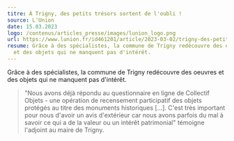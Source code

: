 ```yaml
---
titre: À Trigny, des petits trésors sortent de l'oubli !
source: L'Union
date: 15.03.2023
logo: /contenus/articles_presse/images/lunion_logo.png
url: https://www.lunion.fr/id461201/article/2023-03-02/trigny-des-petits-tresorssortent-de-loubli
resume: G﻿râce à des spécialistes, la commune de Trigny redécouvre des oeuvres
  et des objets qui ne manquent pas d'intérêt.
---
```

G﻿râce à des spécialistes, la commune de Trigny redécouvre des oeuvres et des objets qui ne manquent pas d'intérêt. 

> "Nous avons déjà répondu au questionnaire en ligne de Collectif Objets - une opération de recensement participatif des objets protégés au titre des monuments historiques \[...]. C﻿'est très important pour nous d'avoir un avis d'extérieur car nous avons parfois du mal à savoir ce qui a de la valeur ou un intérêt patrimonial" témoigne l'adjoint au maire de Trigny.